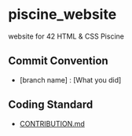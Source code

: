 # piscine_website
website for 42 HTML &amp; CSS Piscine

## Commit Convention
 * [branch name] : [What you did]

## Coding Standard
 * [CONTRIBUTION.md](CONTRIBUTION.md)
